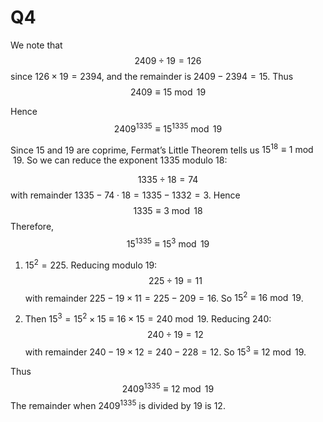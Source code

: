 # Q4

We note that
$$
2409 \div 19 = 126
$$
since $126 \times 19 = 2394$,
and the remainder is $2409 - 2394 = 15$. Thus 
$$
2409 \equiv 15 \bmod{19}
$$

Hence
$$
2409^{1335} \equiv 15^{1335} \bmod{19}
$$

Since $15$ and $19$ are coprime, Fermat’s Little Theorem tells us $15^{18} \equiv 1 \bmod{19}$. So we can reduce the exponent $1335$ modulo $18$:

$$
1335 \div 18 = 74
$$
with remainder $1335 - 74 \cdot 18 = 1335 - 1332 = 3$.
Hence
$$
1335 \equiv 3 \bmod{18}
$$
Therefore,
$$
15^{1335} \equiv 15^3 \bmod{19}
$$


1. $15^2 = 225$. Reducing modulo 19:
   $$
   225 \div 19 = 11
   $$
   with remainder $225 - 19\times 11 = 225 - 209 = 16$.
   So $15^2 \equiv 16 \bmod{19}$.

2. Then $15^3 = 15^2 \times 15 \equiv 16 \times 15 = 240\bmod{19}$. Reducing 240:
   $$
   240 \div 19 = 12
   $$
   with remainder $240 - 19\times 12 = 240 - 228 = 12$.
   So $15^3 \equiv 12 \bmod{19}$.

Thus
$$
2409^{1335} \equiv 12 \bmod{19}
$$
The remainder when $2409^{1335}$ is divided by 19 is 12.